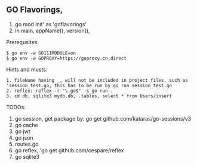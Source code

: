 ## GO Flavorings,

1. go mod init' as 'goflavorings'
2. in main, appName(), version(), 

Prerequsites:

```
$ go env -w GO111MODULE=on
$ go env -w GOPROXY=https://goproxy.cn,direct
```

Hints and musts:

```
1. fileName having _, will not be included in project files, such as 'session_test.go, this has to be run by go run session_test.go
2. reflex: reflex -r "\.go$" -s go run .
3. cd db, sqlite3 mydb.db, .tables, select * from Users/insert
```

TODOs:
1. go session, get package by: go get github.com/kataras/go-sessions/v3
2. go cache
3. go jwt
4. go json
5. routes.go
6. go reflex, 'go get github.com/cespare/reflex
7. go sqlite3
